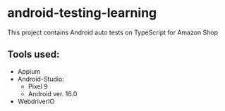 # android-testing-learning

This project contains Android auto tests on TypeScript for Amazon Shop

## Tools used:
- Appium
- Android-Studio:
	- Pixel 9
	- Android ver. 16.0
- WebdriverIO